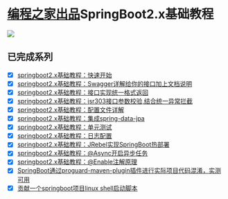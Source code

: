 # [编程之家出品](https://www.codehome.vip/)SpringBoot2.x基础教程

![](https://www.codehome.vip/wp-content/uploads/2020/08/1597015232-codehome.png)


## 已完成系列

- [x] [springboot2.x基础教程：快速开始](https://www.codehome.vip/2020/08/01/springboot2-x%e5%9f%ba%e7%a1%80%e6%95%99%e7%a8%8b%ef%bc%9a%e5%bf%ab%e9%80%9f%e5%bc%80%e5%a7%8b/)
- [x] [springboot2.x基础教程：Swagger详解给你的接口加上文档说明](https://www.codehome.vip/2020/08/02/swagger%e8%af%a6%e8%a7%a3%e7%bb%99%e4%bd%a0%e7%9a%84%e6%8e%a5%e5%8f%a3%e5%8a%a0%e4%b8%8a%e6%96%87%e6%a1%a3%e8%af%b4%e6%98%8e/)
- [x] [springboot2.x基础教程：接口实现统一格式返回](https://www.codehome.vip/2020/08/02/springboot2-x%e5%9f%ba%e7%a1%80%e6%95%99%e7%a8%8b%ef%bc%9a%e6%8e%a5%e5%8f%a3%e5%ae%9e%e7%8e%b0%e7%bb%9f%e4%b8%80%e6%a0%bc%e5%bc%8f%e8%bf%94%e5%9b%9e/)
- [x] [springboot2.x基础教程：jsr303接口参数校验,结合统一异常拦截](https://www.codehome.vip/2020/08/03/jsr303%e6%8e%a5%e5%8f%a3%e5%8f%82%e6%95%b0%e6%a0%a1%e9%aa%8c%e7%bb%93%e5%90%88%e7%bb%9f%e4%b8%80%e5%bc%82%e5%b8%b8%e6%8b%a6%e6%88%aa/)
- [x] [springboot2.x基础教程：配置文件详解](https://www.codehome.vip/2020/08/06/springboot2-x%e5%9f%ba%e7%a1%80%e6%95%99%e7%a8%8b%ef%bc%9a%e9%85%8d%e7%bd%ae%e6%96%87%e4%bb%b6%e8%af%a6%e8%a7%a3/)
- [x] [springboot2.x基础教程：集成spring-data-jpa](https://www.codehome.vip/2020/08/08/springboot2-x%e5%9f%ba%e7%a1%80%e6%95%99%e7%a8%8b%ef%bc%9a%e9%9b%86%e6%88%90spring-data-jpa/)
- [x] [springboot2.x基础教程：单元测试](https://www.codehome.vip/2020/08/09/springboot2-x%e5%9f%ba%e7%a1%80%e6%95%99%e7%a8%8b%ef%bc%9a%e5%8d%95%e5%85%83%e6%b5%8b%e8%af%95/)
- [x] [springboot2.x基础教程：日志配置](https://www.codehome.vip/2020/08/10/springboot2-x%e5%9f%ba%e7%a1%80%e6%95%99%e7%a8%8b%ef%bc%9a%e6%97%a5%e5%bf%97%e9%85%8d%e7%bd%ae/)
- [x] [springboot2.x基础教程：JRebel实现SpringBoot热部署](https://www.codehome.vip/2020/08/11/springboot2-x%e5%9f%ba%e7%a1%80%e6%95%99%e7%a8%8b%ef%bc%9ajrebel%e5%ae%9e%e7%8e%b0springboot%e7%83%ad%e9%83%a8%e7%bd%b2/)
- [x] [springboot2.x基础教程：@Async开启异步任务](https://www.codehome.vip/2020/08/13/springboot2-x%e5%9f%ba%e7%a1%80%e6%95%99%e7%a8%8b%ef%bc%9aasync%e5%bc%80%e5%90%af%e5%bc%82%e6%ad%a5%e4%bb%bb%e5%8a%a1/)
- [x] [springboot2.x基础教程：@Enable注解原理](https://www.codehome.vip/2020/08/16/springboot2-x%e5%9f%ba%e7%a1%80%e6%95%99%e7%a8%8b-enable%e6%b3%a8%e8%a7%a3%e5%8e%9f%e7%90%86/)
- [x] [SpringBoot通过proguard-maven-plugin插件进行实际项目代码混淆，实测可用](https://www.codehome.vip/2020/07/04/springboot%e9%80%9a%e8%bf%87proguard-maven-plugin%e6%8f%92%e4%bb%b6%e8%bf%9b%e8%a1%8c%e5%ae%9e%e9%99%85%e9%a1%b9%e7%9b%ae%e4%bb%a3%e7%a0%81%e6%b7%b7%e6%b7%86%ef%bc%8c%e5%ae%9e%e6%b5%8b%e5%8f%af/)
- [x] [贡献一个springboot项目linux shell启动脚本](https://www.codehome.vip/2020/07/30/%e8%b4%a1%e7%8c%ae%e4%b8%80%e4%b8%aaspringboot%e9%a1%b9%e7%9b%aelinux-shell%e5%90%af%e5%8a%a8%e8%84%9a%e6%9c%ac/)
